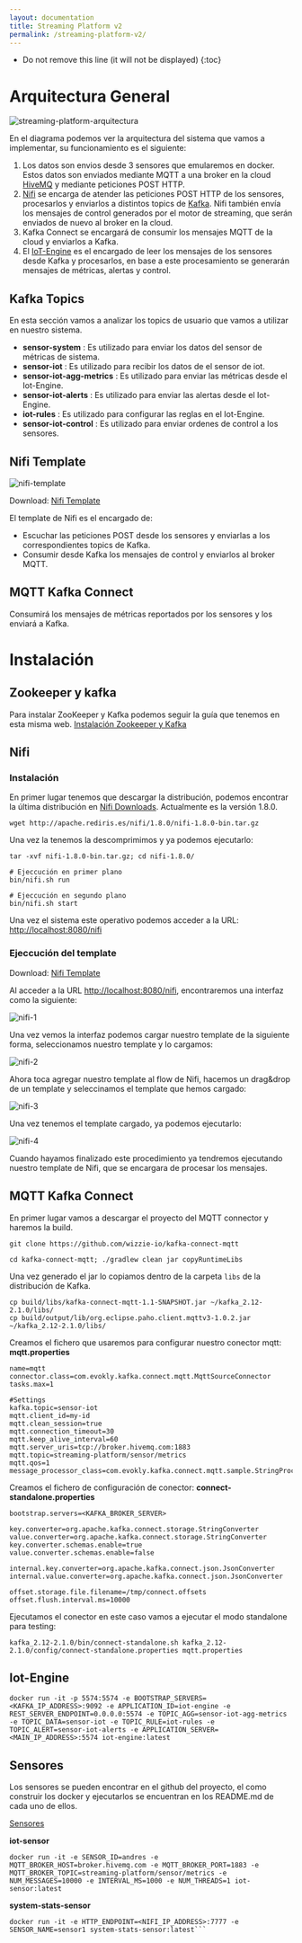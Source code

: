 ```yaml
---
layout: documentation
title: Streaming Platform v2
permalink: /streaming-platform-v2/
---
```


* Do not remove this line (it will not be displayed)
{:toc}

# Arquitectura General

![streaming-platform-arquitectura](../images/streaming-platform-v2/architecture.png)

En el diagrama podemos ver la arquitectura del sistema que vamos a implementar, su funcionamiento es el siguiente:

1. Los datos son envios desde 3 sensores que emularemos en docker. Estos datos son enviados mediante MQTT a una broker en la cloud [HiveMQ](https://www.hivemq.com) y mediante peticiones POST HTTP.
2. [Nifi](https://nifi.apache.org) se encarga de atender las peticiones POST HTTP de los sensores, procesarlos y enviarlos a distintos topics de [Kafka](https://kafka.apache.org). Nifi también envía los mensajes de control generados por el motor de streaming, que serán enviados de nuevo al broker en la cloud.
3. Kafka Connect se encargará de consumir los mensajes MQTT de la cloud y enviarlos a Kafka.
4. El [IoT-Engine](https://github.com/andresgomezfrr/iot-engine) es el encargado de leer los mensajes de los sensores desde Kafka y procesarlos, en base a este procesamiento se generarán mensajes de métricas, alertas y control.

## Kafka Topics

En esta sección vamos a analizar los topics de usuario que vamos a utilizar en nuestro sistema.

* **sensor-system** : Es utilizado para enviar los datos del sensor de métricas de sistema.
* **sensor-iot** : Es utilizado para recibir los datos de el sensor de iot.
* **sensor-iot-agg-metrics** : Es utilizado para enviar las métricas desde el Iot-Engine.
* **sensor-iot-alerts** : Es utilizado para enviar las alertas desde el Iot-Engine.
* **iot-rules** : Es utilizado para configurar las reglas en el Iot-Engine.
* **sensor-iot-control** : Es utilizado para enviar ordenes de control a los sensores.

## Nifi Template

![nifi-template](../images/streaming-platform-v2/nifi-template.png)

Download: [Nifi Template](../data/streaming-platform-v2/nifi-template.xml)

El template de Nifi es el encargado de:  

* Escuchar las peticiones POST desde los sensores y enviarlas a los correspondientes topics de Kafka.
* Consumir desde Kafka los mensajes de control y enviarlos al broker MQTT.

## MQTT Kafka Connect

Consumirá los mensajes de métricas reportados por los sensores y los enviará a Kafka.

# Instalación

## Zookeeper y kafka

Para instalar ZooKeeper y Kafka podemos seguir la guía que tenemos en esta misma web. [Instalación Zookeeper y Kafka](http://datadocs.xyz/kafka/)

## Nifi

### Instalación

En primer lugar tenemos que descargar la distribución, podemos encontrar la última distribución en [Nifi Downloads](http://nifi.apache.org/download.html). Actualmente es la versión 1.8.0.

```
wget http://apache.rediris.es/nifi/1.8.0/nifi-1.8.0-bin.tar.gz
```

Una vez la tenemos la descomprimimos y ya podemos ejecutarlo:

```
tar -xvf nifi-1.8.0-bin.tar.gz; cd nifi-1.8.0/
```

```
# Ejeccución en primer plano
bin/nifi.sh run

# Ejeccución en segundo plano
bin/nifi.sh start
```

Una vez el sistema este operativo podemos acceder a la URL: [http://localhost:8080/nifi](http://localhost:8080/nifi)

### Ejeccución del template

Download: [Nifi Template](../data/streaming-platform-v2/nifi-template.xml)

Al acceder a la URL [http://localhost:8080/nifi](http://localhost:8080/nifi), encontraremos una interfaz como la siguiente:

![nifi-1](../images/streaming-platform/nifi-1.png)

Una vez vemos la interfaz podemos cargar nuestro template de la siguiente forma, seleccionamos nuestro template y lo cargamos:

![nifi-2](../images/streaming-platform/nifi-2.png)

Ahora toca agregar nuestro template al flow de Nifi, hacemos un drag&drop de un template y seleccinamos el template que hemos cargado:

![nifi-3](../images/streaming-platform/nifi-3.png)

Una vez tenemos el template cargado, ya podemos ejecutarlo:

![nifi-4](../images/streaming-platform-v2/nifi-4.png)


Cuando hayamos finalizado este procedimiento ya tendremos ejecutando nuestro template de Nifi, que se encargara de procesar los mensajes.

## MQTT Kafka Connect

En primer lugar vamos a descargar el proyecto del MQTT connector y haremos la build.

```
git clone https://github.com/wizzie-io/kafka-connect-mqtt
```

```
cd kafka-connect-mqtt; ./gradlew clean jar copyRuntimeLibs
```

Una vez generado el jar lo copiamos dentro de la carpeta `libs` de la distribución de Kafka.

```
cp build/libs/kafka-connect-mqtt-1.1-SNAPSHOT.jar ~/kafka_2.12-2.1.0/libs/
cp build/output/lib/org.eclipse.paho.client.mqttv3-1.0.2.jar ~/kafka_2.12-2.1.0/libs/
```

Creamos el fichero que usaremos para configurar nuestro conector mqtt:
**mqtt.properties**

```properties
name=mqtt
connector.class=com.evokly.kafka.connect.mqtt.MqttSourceConnector
tasks.max=1

#Settings
kafka.topic=sensor-iot
mqtt.client_id=my-id
mqtt.clean_session=true
mqtt.connection_timeout=30
mqtt.keep_alive_interval=60
mqtt.server_uris=tcp://broker.hivemq.com:1883
mqtt.topic=streaming-platform/sensor/metrics
mqtt.qos=1
message_processor_class=com.evokly.kafka.connect.mqtt.sample.StringProcessor
```

Creamos el fichero de configuración de conector:
**connect-standalone.properties**

```properties
bootstrap.servers=<KAFKA_BROKER_SERVER>

key.converter=org.apache.kafka.connect.storage.StringConverter
value.converter=org.apache.kafka.connect.storage.StringConverter
key.converter.schemas.enable=true
value.converter.schemas.enable=false

internal.key.converter=org.apache.kafka.connect.json.JsonConverter
internal.value.converter=org.apache.kafka.connect.json.JsonConverter

offset.storage.file.filename=/tmp/connect.offsets
offset.flush.interval.ms=10000
```

Ejecutamos el conector en este caso vamos a ejecutar el modo standalone para testing:

```
kafka_2.12-2.1.0/bin/connect-standalone.sh kafka_2.12-2.1.0/config/connect-standalone.properties mqtt.properties
```

## Iot-Engine

```
docker run -it -p 5574:5574 -e BOOTSTRAP_SERVERS=<KAFKA_IP_ADDRESS>:9092 -e APPLICATION_ID=iot-engine -e REST_SERVER_ENDPOINT=0.0.0.0:5574 -e TOPIC_AGG=sensor-iot-agg-metrics -e TOPIC_DATA=sensor-iot -e TOPIC_RULE=iot-rules -e TOPIC_ALERT=sensor-iot-alerts -e APPLICATION_SERVER=<MAIN_IP_ADDRESS>:5574 iot-engine:latest
```

## Sensores

Los sensores se pueden encontrar en el github del proyecto, el como construir los docker y ejecutarlos se encuentran en los README.md de cada uno de ellos.

[Sensores](https://github.com/andresgomezfrr/streaming-pipeline-v2/tree/master/sensors)

**iot-sensor**

```
docker run -it -e SENSOR_ID=andres -e MQTT_BROKER_HOST=broker.hivemq.com -e MQTT_BROKER_PORT=1883 -e MQTT_BROKER_TOPIC=streaming-platform/sensor/metrics -e NUM_MESSAGES=10000 -e INTERVAL_MS=1000 -e NUM_THREADS=1 iot-sensor:latest
```

**system-stats-sensor**

```
docker run -it -e HTTP_ENDPOINT=<NIFI_IP_ADDRESS>:7777 -e SENSOR_NAME=sensor1 system-stats-sensor:latest```
